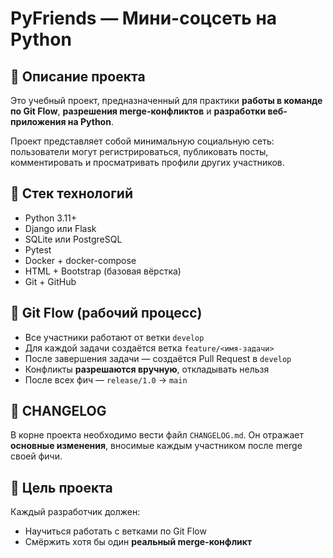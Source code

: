 # PyFriends — Мини-соцсеть на Python

## 📌 Описание проекта

Это учебный проект, предназначенный для практики **работы в команде по Git Flow**, **разрешения merge-конфликтов** и **разработки веб-приложения на Python**.

Проект представляет собой минимальную социальную сеть: пользователи могут регистрироваться, публиковать посты, комментировать и просматривать профили других участников.

## 🧱 Стек технологий

- Python 3.11+
- Django или Flask
- SQLite или PostgreSQL
- Pytest
- Docker + docker-compose
- HTML + Bootstrap (базовая вёрстка)
- Git + GitHub

## 🚧 Git Flow (рабочий процесс)

- Все участники работают от ветки `develop`
- Для каждой задачи создаётся ветка `feature/<имя-задачи>`
- После завершения задачи — создаётся Pull Request в `develop`
- Конфликты **разрешаются вручную**, откладывать нельзя
- После всех фич — `release/1.0` → `main`

## 📄 CHANGELOG

В корне проекта необходимо вести файл `CHANGELOG.md`.
Он отражает **основные изменения**, вносимые каждым участником после merge своей фичи.

## 🧪 Цель проекта

Каждый разработчик должен:
- Научиться работать с ветками по Git Flow
- Смёржить хотя бы один **реальный merge-конфликт**
